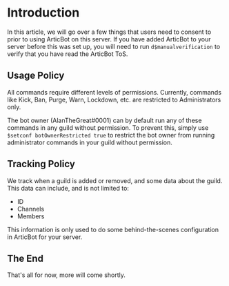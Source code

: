 # Introduction
In this article, we will go over a few things that users need to consent to prior to using ArticBot on this server. If you have added ArticBot to your server before this was set up, you will need to run `d$manualverification` to verify that you have read the ArticBot ToS.

## Usage Policy
All commands require different levels of permissions. Currently, commands like Kick, Ban, Purge, Warn, Lockdown, etc. are restricted to Administrators only.

The bot owner (AlanTheGreat#0001) can by default run any of these commands in any guild without permission. To prevent this, simply use `$setconf botOwnerRestricted true` to restrict the bot owner from running administrator commands in your guild without permission.

## Tracking Policy
We track when a guild is added or removed, and some data about the guild. This data can include, and is not limited to:
  - ID
  - Channels
  - Members<br>
  
This information is only used to do some behind-the-scenes configuration in ArticBot for your server.
 
## The End
That's all for now, more will come shortly.

